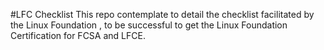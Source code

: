 #LFC Checklist
This repo contemplate to detail the checklist facilitated by the Linux Foundation ,  to be successful to get the  Linux Foundation Certification for FCSA and LFCE.
